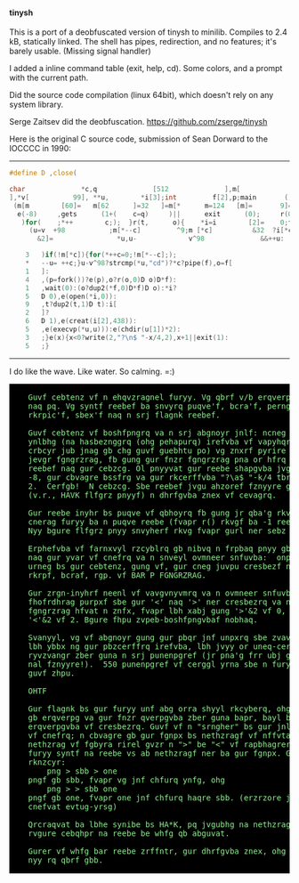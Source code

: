 #### tinysh

This is a port of a deobfuscated version of tinysh to minilib.
Compiles to 2.4 kB, statically linked. 
The shell has pipes, redirection, and no features;
it's barely usable. (Missing signal handler)

I added a inline command table (exit, help, cd).
Some colors, and a prompt with the current path.

Did the source code compilation (linux 64bit), which doesn't rely on any system library.

Serge Zaitsev did the deobfuscation. https://github.com/zserge/tinysh


Here is the original C source code, submission of Sean Dorward to the IOCCCC in 1990:

---
```C
#define D ,close(

char              *c,q              [512              ],m[              256
],*v[           99], **u,        *i[3];int         f[2],p;main       (){for
 (m[m        [60]=   m[62      ]=32   ]=m[*      m=124   [m]=       9]=6;
  e(-8)     ,gets      (1+(    c=q)     )||      exit      (0);     r(0,0)
   )for(    ;*++        c;);  }r(t,      o){    *i=i        [2]=    0;for
     (u=v  +98           ;m[*--c]         ^9;m [*c]          &32  ?i[*c
       &2]=                *u,u-             v^98              &&++u:

	3	)if(!m[*c]){for(*++c=0;!m[*--c];);
	*	--u= ++c;}u-v^98?strcmp(*u,"cd")?*c?pipe(f),o=f[
	1	]:
	4	,(p=fork())?e(p),o?r(o,0)D o)D*f):
	1	,wait(0):(o?dup2(*f,0)D*f)D o):*i?
	5	D 0),e(open(*i,0)):
	9	,t?dup2(t,1)D t):i[
	2	]?
	6	D 1),e(creat(i[2],438)):
	5	,e(execvp(*u,u))):e(chdir(u[1])*2):
	3	;}e(x){x<0?write(2,"?\n$ "-x/4,2),x+1||exit(1):
	5	;}
```
---

I do like the wave. Like water. So calming. =:)


<pre style="color:lightgreen; background:black">

    Guvf cebtenz vf n ehqvzragnel furyy. Vg qbrf v/b erqverpgvba, cvcrf
    naq pq. Vg syntf reebef ba snvyrq puqve'f, bcra'f, perng'f
    rkrpic'f, sbex'f naq n srj flagnk reebef.

    Guvf cebtenz vf boshfpngrq va n srj abgnoyr jnlf: ncneg sebz gur
    ynlbhg (na hasbeznggrq (ohg pehapurq) irefvba vf vapyhqrq sbe
    crbcyr jub jnag gb chg guvf guebhtu po) vg znxrf pyrire hfr bs n
    jevgr fgngrzrag, fb gung gur fnzr fgngrzrag pna or hfrq gb cevag
    reebef naq gur cebzcg. Ol pnyyvat gur reebe shapgvba jvgu gur inyhr
    -8, gur cbvagre bssfrg va gur rkcerffvba "?\a$ "-k/4 tbrf sebz 0 gb
    2.  Cerfgb!  N cebzcg. Sbe reebef jvgu ahzoref fznyyre guna -4
    (v.r., HAVK flfgrz pnyyf) n dhrfgvba znex vf cevagrq.

    Gur reebe inyhr bs puqve vf qbhoyrq fb gung jr qba'g rkvg sebz gur
    cnerag furyy ba n puqve reebe (fvapr r() rkvgf ba -1 reebef bayl).
    Nyy bgure flfgrz pnyy snvyherf rkvg fvapr gurl ner sebz fhofuryyf.

    Erphefvba vf farnxvyl rzcyblrq gb nibvq n frpbaq pnyy gb sbex(),
    naq gur yvar vf cnefrq va n snveyl ovmneer snfuvba:  onpxjneqf. Gur
    urneg bs gur cebtenz, gung vf, gur cneg juvpu cresbezf nyy sbexf,
    rkrpf, bcraf, rgp. vf BAR P FGNGRZRAG.

    Gur zrgn-inyhrf neenl vf vavgvnyvmrq va n ovmneer snfuvba, naq gur
    fhofrdhrag purpxf sbe gur '<' naq '>' ner cresbezrq va n fvatyr
    fgngrzrag hfvat n znfx, fvapr lbh xabj gung '>'&2 vf 0, jurernf
    '<'&2 vf 2. Bgure fhpu zvpeb-boshfpngvbaf nobhaq.

    Svanyyl, vg vf abgnoyr gung gur pbqr jnf unpxrq sbe zvavznyvgl. Vs
    lbh ybbx ng gur pbzcerffrq irefvba, lbh jvyy or uneq-cerffrq gb
    ryvzvangr zber guna n srj punenpgref (jr pna'g frr ubj gb znxr vg
    nal fznyyre!).  550 punenpgref vf cerggl yrna sbe n furyy gung qbrf
    guvf zhpu.

    OHTF

    Gur flagnk bs gur furyy unf abg orra shyyl rkcyberq, ohg vs lbh gel
    gb erqverpg va gur fnzr qverpgvba zber guna bapr, bayl bar
    erqverpgvba vf cresbezrq. Guvf vf n "srngher" bs gur jnl gur yvar
    vf cnefrq; n cbvagre gb gur fgnpx bs nethzragf vf nffvtarq naq na
    nethzrag vf fgbyra rirel gvzr n ">" be "<" vf rapbhagrerq.  Gur
    furyy syntf na reebe vs ab nethzragf ner ba gur fgnpx. Guhf, sbe
    rknzcyr:
		png > sbb > one
    pngf gb sbb, fvapr vg jnf chfurq ynfg, ohg
		png > > sbb one
    pngf gb one, fvapr one jnf chfurq haqre sbb. (erzrzore jr'er
    cnefvat evtug-yrsg)

    Qrcraqvat ba lbhe synibe bs HA*K, pq jvgubhg na nethzrag jvyy
    rvgure cebqhpr na reebe be whfg qb abguvat.

    Gurer vf whfg bar reebe zrffntr, gur dhrfgvba znex, ohg url, gung'f
    nyy rq qbrf gbb.

</pre>


